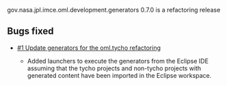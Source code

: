 gov.nasa.jpl.imce.oml.development.generators 0.7.0 is a refactoring release

## Bugs fixed

- [#1 Update generators for the oml.tycho refactoring](https://github.com/JPL-IMCE/gov.nasa.jpl.imce.oml.development.generators/issues/1)

	- Added launchers to execute the generators from the Eclipse IDE assuming that the tycho projects and non-tycho projects
	  with generated content have been imported in the Eclipse workspace.